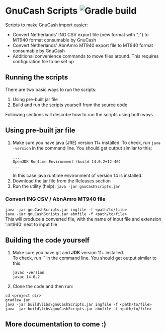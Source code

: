# GnuCash Scripts ![Gradle build](https://github.com/yuri256/gnuCashScripts/workflows/Java%20CI%20with%20Gradle/badge.svg?branch=main)
Scripts to make GnuCash import easier:
 - Convert Netherlands' ING CSV export file (new format with ";") to MT940 format consumable by GnuCash
 - Convert Netherlands' AbnAmro MT940 export file to MT940 format consumable by GnuCash
 - Additional convenience commands to move files around. This requires configuration file to be set up

## Running the scripts
There are two basic ways to run the scripts:
 1. Using pre-built jar file
 1. Build and run the scripts yourself from the source code

Following sections will describe how to run the scripts using both ways

## Using pre-built jar file
 1. Make sure you have java (JRE) version 11+ installed. To check, run `java -version` in the command line. You should get output similar to this:
    ```
    ...
    OpenJDK Runtime Environment (build 14.0.2+12-46)
    ...
    ```
    In this case java runtime environment of version 14 is installed.
 2. Download the jar file from the Releases section
 3. Run the utility (help):
   ```java -jar gnuCashScripts.jar```
### Convert ING CSV / AbnAmro MT940 file
```java -jar gnuCashScripts.jar ingfile -f <path/to/file>```  
```java -jar gnuCashScripts.jar abnfile -f <path/to/file>```  
This will produce a converted file, with the name of input file and extension '.mt940' next to input file 

## Building the code yourself
 1. Make sure you have git and **JDK** version 11+ installed.  
    To check, run `` in the command line. You should get output similar to this:
    ```
    javac -version
    javac 14.0.2
    ```
2. Clone the code and then run:
```
cd <project dir>
gradlew jar
java -jar build\libs\gnuCashScripts.jar ingfile -f <path/to/file>
java -jar build\libs\gnuCashScripts.jar abnfile -f <path/to/file>
```  

## More documentation to come :)